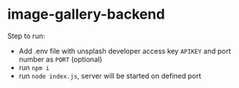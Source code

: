 # image-gallery-backend
Step to run:
- Add .env file with unsplash developer access key `APIKEY` and port number as `PORT` (optional)
- run `npm i`
- run `node index.js`, server will be started on defined port
